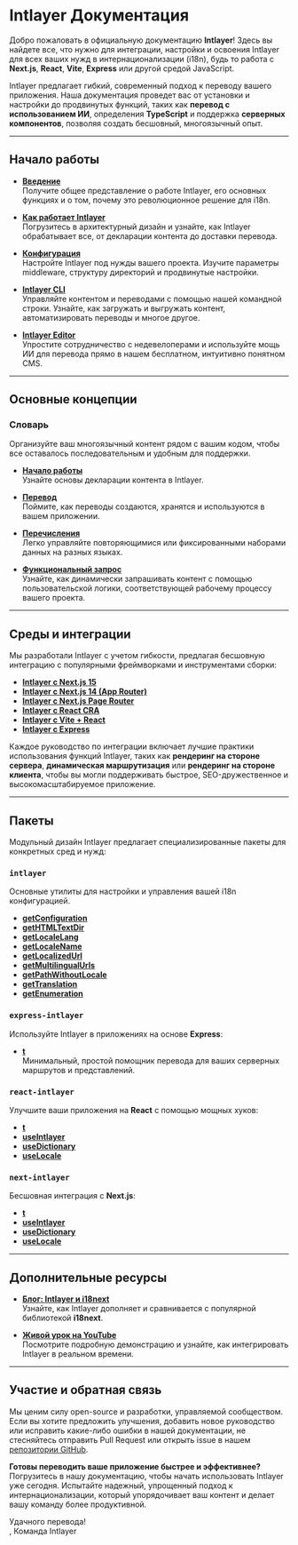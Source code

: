 # Intlayer Документация

Добро пожаловать в официальную документацию **Intlayer**! Здесь вы найдете все, что нужно для интеграции, настройки и освоения Intlayer для всех ваших нужд в интернационализации (i18n), будь то работа с **Next.js**, **React**, **Vite**, **Express** или другой средой JavaScript.

Intlayer предлагает гибкий, современный подход к переводу вашего приложения. Наша документация проведет вас от установки и настройки до продвинутых функций, таких как **перевод с использованием ИИ**, определения **TypeScript** и поддержка **серверных компонентов**, позволяя создать бесшовный, многоязычный опыт.

---

## Начало работы

- **[Введение](https://github.com/aymericzip/intlayer/blob/main/docs/ru/introduction.md)**  
  Получите общее представление о работе Intlayer, его основных функциях и о том, почему это революционное решение для i18n.

- **[Как работает Intlayer](https://github.com/aymericzip/intlayer/blob/main/docs/ru/how_works_intlayer.md)**  
  Погрузитесь в архитектурный дизайн и узнайте, как Intlayer обрабатывает все, от декларации контента до доставки перевода.

- **[Конфигурация](https://github.com/aymericzip/intlayer/blob/main/docs/ru/configuration.md)**  
  Настройте Intlayer под нужды вашего проекта. Изучите параметры middleware, структуру директорий и продвинутые настройки.

- **[Intlayer CLI](https://github.com/aymericzip/intlayer/blob/main/docs/ru/intlayer_cli.md)**  
  Управляйте контентом и переводами с помощью нашей командной строки. Узнайте, как загружать и выгружать контент, автоматизировать переводы и многое другое.

- **[Intlayer Editor](https://github.com/aymericzip/intlayer/blob/main/docs/ru/intlayer_visual_editor.md)**  
  Упростите сотрудничество с недевелоперами и используйте мощь ИИ для перевода прямо в нашем бесплатном, интуитивно понятном CMS.

---

## Основные концепции

### Словарь

Организуйте ваш многоязычный контент рядом с вашим кодом, чтобы все оставалось последовательным и удобным для поддержки.

- **[Начало работы](https://github.com/aymericzip/intlayer/blob/main/docs/ru/dictionary/get_started.md)**  
  Узнайте основы декларации контента в Intlayer.

- **[Перевод](https://github.com/aymericzip/intlayer/blob/main/docs/ru/dictionary/translation.md)**  
  Поймите, как переводы создаются, хранятся и используются в вашем приложении.

- **[Перечисления](https://github.com/aymericzip/intlayer/blob/main/docs/ru/dictionary/enumeration.md)**  
  Легко управляйте повторяющимися или фиксированными наборами данных на разных языках.

- **[Функциональный запрос](https://github.com/aymericzip/intlayer/blob/main/docs/ru/dictionary/function_fetching.md)**  
  Узнайте, как динамически запрашивать контент с помощью пользовательской логики, соответствующей рабочему процессу вашего проекта.

---

## Среды и интеграции

Мы разработали Intlayer с учетом гибкости, предлагая бесшовную интеграцию с популярными фреймворками и инструментами сборки:

- **[Intlayer с Next.js 15](https://github.com/aymericzip/intlayer/blob/main/docs/ru/intlayer_with_nextjs_15.md)**
- **[Intlayer с Next.js 14 (App Router)](https://github.com/aymericzip/intlayer/blob/main/docs/ru/intlayer_with_nextjs_14.md)**
- **[Intlayer с Next.js Page Router](https://github.com/aymericzip/intlayer/blob/main/docs/ru/intlayer_with_nextjs_page_router.md)**
- **[Intlayer с React CRA](https://github.com/aymericzip/intlayer/blob/main/docs/ru/intlayer_with_create_react_app.md)**
- **[Intlayer с Vite + React](https://github.com/aymericzip/intlayer/blob/main/docs/ru/intlayer_with_vite+react.md)**
- **[Intlayer с Express](https://github.com/aymericzip/intlayer/blob/main/docs/ru/intlayer_with_express.md)**

Каждое руководство по интеграции включает лучшие практики использования функций Intlayer, таких как **рендеринг на стороне сервера**, **динамическая маршрутизация** или **рендеринг на стороне клиента**, чтобы вы могли поддерживать быстрое, SEO-дружественное и высокомасштабируемое приложение.

---

## Пакеты

Модульный дизайн Intlayer предлагает специализированные пакеты для конкретных сред и нужд:

### `intlayer`

Основные утилиты для настройки и управления вашей i18n конфигурацией.

- **[getConfiguration](https://github.com/aymericzip/intlayer/blob/main/docs/ru/packages/intlayer/getConfiguration.md)**
- **[getHTMLTextDir](https://github.com/aymericzip/intlayer/blob/main/docs/ru/packages/intlayer/getHTMLTextDir.md)**
- **[getLocaleLang](https://github.com/aymericzip/intlayer/blob/main/docs/ru/packages/intlayer/getLocaleLang.md)**
- **[getLocaleName](https://github.com/aymericzip/intlayer/blob/main/docs/ru/packages/intlayer/getLocaleName.md)**
- **[getLocalizedUrl](https://github.com/aymericzip/intlayer/blob/main/docs/ru/packages/intlayer/getLocalizedUrl.md)**
- **[getMultilingualUrls](https://github.com/aymericzip/intlayer/blob/main/docs/ru/packages/intlayer/getMultilingualUrls.md)**
- **[getPathWithoutLocale](https://github.com/aymericzip/intlayer/blob/main/docs/ru/packages/intlayer/getPathWithoutLocale.md)**
- **[getTranslation](https://github.com/aymericzip/intlayer/blob/main/docs/ru/packages/intlayer/getTranslation.md)**
- **[getEnumeration](https://github.com/aymericzip/intlayer/blob/main/docs/ru/packages/intlayer/getEnumeration.md)**

### `express-intlayer`

Используйте Intlayer в приложениях на основе **Express**:

- **[t](https://github.com/aymericzip/intlayer/blob/main/docs/ru/packages/express-intlayer/t.md)**  
  Минимальный, простой помощник перевода для ваших серверных маршрутов и представлений.

### `react-intlayer`

Улучшите ваши приложения на **React** с помощью мощных хуков:

- **[t](https://github.com/aymericzip/intlayer/blob/main/docs/ru/packages/react-intlayer/t.md)**
- **[useIntlayer](https://github.com/aymericzip/intlayer/blob/main/docs/ru/packages/react-intlayer/useIntlayer.md)**
- **[useDictionary](https://github.com/aymericzip/intlayer/blob/main/docs/ru/packages/react-intlayer/useDictionary.md)**
- **[useLocale](https://github.com/aymericzip/intlayer/blob/main/docs/ru/packages/react-intlayer/useLocale.md)**

### `next-intlayer`

Бесшовная интеграция с **Next.js**:

- **[t](https://github.com/aymericzip/intlayer/blob/main/docs/ru/packages/next-intlayer/t.md)**
- **[useIntlayer](https://github.com/aymericzip/intlayer/blob/main/docs/ru/packages/next-intlayer/useIntlayer.md)**
- **[useDictionary](https://github.com/aymericzip/intlayer/blob/main/docs/ru/packages/next-intlayer/useDictionary.md)**
- **[useLocale](https://github.com/aymericzip/intlayer/blob/main/docs/ru/packages/next-intlayer/useLocale.md)**

---

## Дополнительные ресурсы

- **[Блог: Intlayer и i18next](https://github.com/aymericzip/intlayer/blob/main/docs/ru/intlayer_with_i18next.md)**  
  Узнайте, как Intlayer дополняет и сравнивается с популярной библиотекой **i18next**.

- **[Живой урок на YouTube](https://youtu.be/W2G7KxuSD4c?si=GyU_KpVhr61razRw)**  
  Посмотрите подробную демонстрацию и узнайте, как интегрировать Intlayer в реальном времени.

---

## Участие и обратная связь

Мы ценим силу open-source и разработки, управляемой сообществом. Если вы хотите предложить улучшения, добавить новое руководство или исправить какие-либо ошибки в нашей документации, не стесняйтесь отправить Pull Request или открыть issue в нашем [репозитории GitHub](https://github.com/aymericzip/intlayer/blob/main/docs).

**Готовы переводить ваше приложение быстрее и эффективнее?** Погрузитесь в нашу документацию, чтобы начать использовать Intlayer уже сегодня. Испытайте надежный, упрощенный подход к интернационализации, который упорядочивает ваш контент и делает вашу команду более продуктивной.

Удачного перевода!  
, Команда Intlayer
